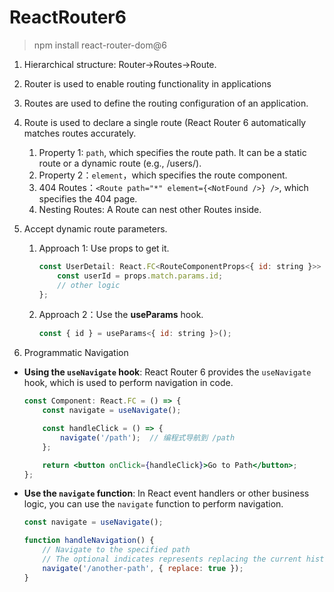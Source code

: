 # ReactRouter6

> npm install react-router-dom@6

1. Hierarchical structure: Router→Routes→Route.

2. Router is used to enable routing functionality in applications

3. Routes are used to define the routing configuration of an application.

4. Route is used to declare a single route (React Router 6 automatically matches routes accurately.

   1. Property 1: `path`, which specifies the route path. It can be a static route or a dynamic route (e.g., /users/).
   2. Property 2：`element`，which specifies the route component.
   3. 404 Routes：`<Route path="*" element={<NotFound />} />`, which specifies the 404 page.
   4. Nesting Routes: A Route can nest other Routes inside.

5. Accept dynamic route parameters.

   1. Approach 1: Use props to get it.

      ```javascript
      const UserDetail: React.FC<RouteComponentProps<{ id: string }>> = (props) => {
          const userId = props.match.params.id;
          // other logic
      };
      ```

    2. Approach 2：Use the **useParams** hook.

       ```javascript
       const { id } = useParams<{ id: string }>();
       ```

6. Programmatic Navigation

- **Using the `useNavigate` hook**: React Router 6 provides the `useNavigate` hook, which is used to perform navigation in code.

  ```jsx
  const Component: React.FC = () => {
      const navigate = useNavigate();
  
      const handleClick = () => {
          navigate('/path');  // 编程式导航到 /path
      };
  
      return <button onClick={handleClick}>Go to Path</button>;
  };
  ```

- **Use the `navigate` function**: In React event handlers or other business logic, you can use the `navigate` function to perform navigation.

  ```jsx
  const navigate = useNavigate();
  
  function handleNavigation() {
      // Navigate to the specified path
      // The optional indicates represents replacing the current history records.
      navigate('/another-path', { replace: true });  
  }
  ```

